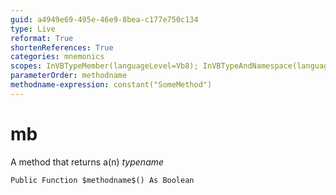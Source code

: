 ```yaml
---
guid: a4949e69-495e-46e9-8bea-c177e750c134
type: Live
reformat: True
shortenReferences: True
categories: mnemonics
scopes: InVBTypeMember(languageLevel=Vb8); InVBTypeAndNamespace(languageLevel=Vb8)
parameterOrder: methodname
methodname-expression: constant("SomeMethod")
---
```


# mb

A method that returns a(n) $typename$

```
Public Function $methodname$() As Boolean
```
